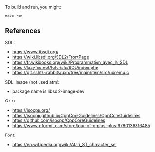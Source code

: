 To build and run, you might:

```
make run
```

## References

SDL:

- <https://www.libsdl.org/>
- <https://wiki.libsdl.org/SDL2/FrontPage>
- <https://fr.wikibooks.org/wiki/Programmation_avec_la_SDL>
- <https://lazyfoo.net/tutorials/SDL/index.php>
- <https://git.sr.ht/~rabbits/uxn/tree/main/item/src/uxnemu.c>

SDL\_Image (not used atm):

- package name is libsdl2-image-dev

C++:

- <https://isocpp.org/>
- <https://isocpp.github.io/CppCoreGuidelines/CppCoreGuidelines>
- <https://github.com/isocpp/CppCoreGuidelines>
- <https://www.informit.com/store/tour-of-c-plus-plus-9780136816485>

Font:

- <https://en.wikipedia.org/wiki/Atari_ST_character_set>
